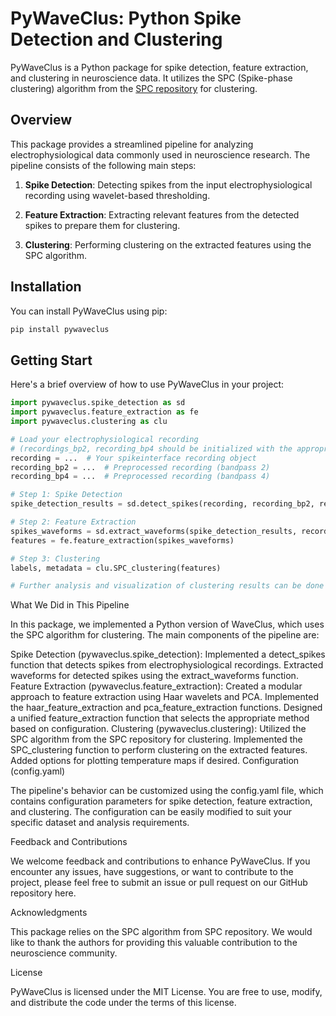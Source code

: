 # PyWaveClus: Python Spike Detection and Clustering

PyWaveClus is a Python package for spike detection, feature extraction, and clustering in neuroscience data. It utilizes the SPC (Spike-phase clustering) algorithm from the [SPC repository](https://github.com/ferchaure/SPC) for clustering.

## Overview

This package provides a streamlined pipeline for analyzing electrophysiological data commonly used in neuroscience research. The pipeline consists of the following main steps:

1. **Spike Detection**: Detecting spikes from the input electrophysiological recording using wavelet-based thresholding.

2. **Feature Extraction**: Extracting relevant features from the detected spikes to prepare them for clustering.

3. **Clustering**: Performing clustering on the extracted features using the SPC algorithm.

## Installation

You can install PyWaveClus using pip:

```bash
pip install pywaveclus
```

## Getting Start
Here's a brief overview of how to use PyWaveClus in your project:

```python
import pywaveclus.spike_detection as sd
import pywaveclus.feature_extraction as fe
import pywaveclus.clustering as clu

# Load your electrophysiological recording
# (recordings_bp2, recording_bp4 should be initialized with the appropriate data)
recording = ...  # Your spikeinterface recording object
recording_bp2 = ...  # Preprocessed recording (bandpass 2)
recording_bp4 = ...  # Preprocessed recording (bandpass 4)

# Step 1: Spike Detection
spike_detection_results = sd.detect_spikes(recording, recording_bp2, recording_bp4)

# Step 2: Feature Extraction
spikes_waveforms = sd.extract_waveforms(spike_detection_results, recording_bp2)
features = fe.feature_extraction(spikes_waveforms)

# Step 3: Clustering
labels, metadata = clu.SPC_clustering(features)

# Further analysis and visualization of clustering results can be done here
```
What We Did in This Pipeline

In this package, we implemented a Python version of WaveClus, which uses the SPC algorithm for clustering. The main components of the pipeline are:

Spike Detection (pywaveclus.spike_detection):
Implemented a detect_spikes function that detects spikes from electrophysiological recordings.
Extracted waveforms for detected spikes using the extract_waveforms function.
Feature Extraction (pywaveclus.feature_extraction):
Created a modular approach to feature extraction using Haar wavelets and PCA.
Implemented the haar_feature_extraction and pca_feature_extraction functions.
Designed a unified feature_extraction function that selects the appropriate method based on configuration.
Clustering (pywaveclus.clustering):
Utilized the SPC algorithm from the SPC repository for clustering.
Implemented the SPC_clustering function to perform clustering on the extracted features.
Added options for plotting temperature maps if desired.
Configuration (config.yaml)

The pipeline's behavior can be customized using the config.yaml file, which contains configuration parameters for spike detection, feature extraction, and clustering. The configuration can be easily modified to suit your specific dataset and analysis requirements.

Feedback and Contributions

We welcome feedback and contributions to enhance PyWaveClus. If you encounter any issues, have suggestions, or want to contribute to the project, please feel free to submit an issue or pull request on our GitHub repository here.

Acknowledgments

This package relies on the SPC algorithm from SPC repository. We would like to thank the authors for providing this valuable contribution to the neuroscience community.

License

PyWaveClus is licensed under the MIT License. You are free to use, modify, and distribute the code under the terms of this license.
